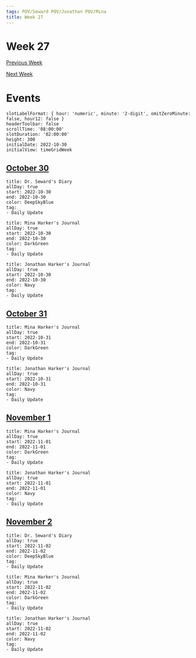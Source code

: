 ```yaml
---
tags: POV/Seward POV/Jonathan POV/Mina 
title: Week 27
---
```


# Week 27

[Previous Week](2022-W44)

[Next Week](2022-W46)

# Events

```itinerary
slotLabelFormat: { hour: 'numeric', minute: '2-digit', omitZeroMinute: false, hour12: false }
headerToolbar: false
scrollTime: '08:00:00'
slotDuration: '02:00:00'
height: 300
initialDate: 2022-10-30
initialView: timeGridWeek
```

## [October 30](2022-10-30.md)

```itinerary-event
title: Dr. Seward's Diary
allDay: true
start: 2022-10-30
end: 2022-10-30
color: DeepSkyBlue
tag:
- Daily Update
```

```itinerary-event
title: Mina Harker's Journal
allDay: true
start: 2022-10-30
end: 2022-10-30
color: DarkGreen
tag:
- Daily Update
```

```itinerary-event
title: Jonathan Harker's Journal
allDay: true
start: 2022-10-30
end: 2022-10-30
color: Navy
tag:
- Daily Update
```


## [October 31](2022-10-31.md)

```itinerary-event
title: Mina Harker's Journal
allDay: true
start: 2022-10-31
end: 2022-10-31
color: DarkGreen
tag:
- Daily Update
```

```itinerary-event
title: Jonathan Harker's Journal
allDay: true
start: 2022-10-31
end: 2022-10-31
color: Navy
tag:
- Daily Update
```


## [November 1](2022-11-01.md)

```itinerary-event
title: Mina Harker's Journal
allDay: true
start: 2022-11-01
end: 2022-11-01
color: DarkGreen
tag:
- Daily Update
```

```itinerary-event
title: Jonathan Harker's Journal
allDay: true
start: 2022-11-01
end: 2022-11-01
color: Navy
tag:
- Daily Update
```


## [November 2](2022-11-02.md)

```itinerary-event
title: Dr. Seward's Diary
allDay: true
start: 2022-11-02
end: 2022-11-02
color: DeepSkyBlue
tag:
- Daily Update
```

```itinerary-event
title: Mina Harker's Journal
allDay: true
start: 2022-11-02
end: 2022-11-02
color: DarkGreen
tag:
- Daily Update
```

```itinerary-event
title: Jonathan Harker's Journal
allDay: true
start: 2022-11-02
end: 2022-11-02
color: Navy
tag:
- Daily Update
```
